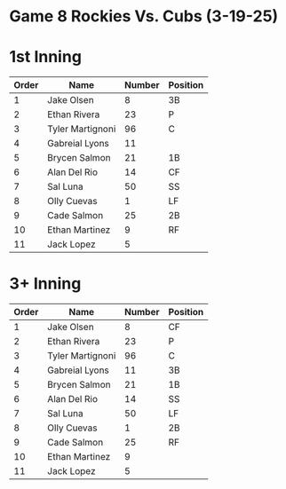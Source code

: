 # Game 8 Rockies Vs. Cubs (3-19-25)

# 1st Inning

| Order | Name | Number | Position |
| --- | --- | --- | --- |
| 1   | Jake Olsen | 8   | 3B  |
| 2   | Ethan Rivera | 23  | P   |
| 3   | Tyler Martignoni | 96  | C  |
| 4   | Gabreial Lyons | 11  |   |
| 5   | Brycen Salmon | 21  | 1B   |
| 6   | Alan Del Rio | 14  | CF  |
| 7   | Sal Luna | 50  |   SS  |
| 8   | Olly Cuevas | 1   | LF  |
| 9   | Cade Salmon | 25  | 2B  |
| 10  | Ethan Martinez | 9   | RF |
| 11  | Jack Lopez | 5   |     |

# 3+ Inning

| Order | Name | Number | Position |
| --- | --- | --- | --- |
| 1   | Jake Olsen | 8   | CF  |
| 2   | Ethan Rivera | 23  | P   |
| 3   | Tyler Martignoni | 96  | C  |
| 4   | Gabreial Lyons | 11  |  3B |
| 5   | Brycen Salmon | 21  | 1B  |
| 6   | Alan Del Rio | 14  | SS  |
| 7   | Sal Luna | 50  |  LF  |
| 8   | Olly Cuevas | 1   | 2B  |
| 9   | Cade Salmon | 25  | RF  |
| 10  | Ethan Martinez | 9   |  |
| 11  | Jack Lopez | 5   |     |